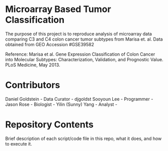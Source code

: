 # Microarray Based Tumor Classification

The purpose of this project is to reproduce analysis of microarray data comparing C3 and C4 colon cancer tumor subtypes from Marisa et. al. Data obtained from GEO Accession #GSE39582

Reference:
Marisa et al. Gene Expression Classification of Colon Cancer into Molecular Subtypes: Characterization, Validation, and Prognostic Value. PLoS Medicine, May 2013.

# Contributors

Daniel Goldstein - Data Curator - djgoldst
Sooyoun Lee - Programmer - 
Jason Rose - Biologist - 
Yilin (Sunny) Yang - Analyst - 

# Repository Contents

Brief description of each script/code file in this repo, what it does, and how to execute it.
